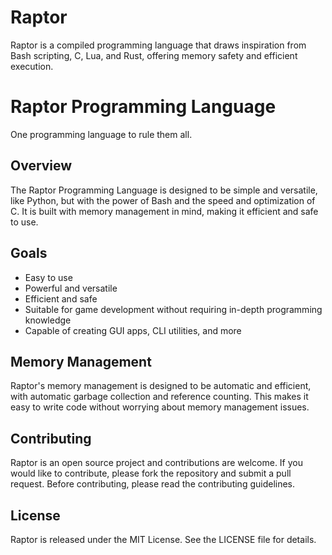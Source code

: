 # Raptor
Raptor is a compiled programming language that draws inspiration from Bash scripting, C, Lua, and Rust, offering memory safety and efficient execution.

  <body>
    <h1>Raptor Programming Language</h1>
    <p>One programming language to rule them all.</p>
    <h2>Overview</h2>
    <p>The Raptor Programming Language is designed to be simple and versatile, like Python, but with the power of Bash and the speed and optimization of C. It is built with memory management in mind, making it efficient and safe to use.</p>
    <h2>Goals</h2>
    <ul>
      <li>Easy to use</li>
      <li>Powerful and versatile</li>
      <li>Efficient and safe</li>
      <li>Suitable for game development without requiring in-depth programming knowledge</li>
      <li>Capable of creating GUI apps, CLI utilities, and more</li>
    </ul>
    <h2>Memory Management</h2>
    <p>Raptor's memory management is designed to be automatic and efficient, with automatic garbage collection and reference counting. This makes it easy to write code without worrying about memory management issues.</p>
    <h2>Contributing</h2>
    <p>Raptor is an open source project and contributions are welcome. If you would like to contribute, please fork the repository and submit a pull request. Before contributing, please read the contributing guidelines.</p>
    <h2>License</h2>
    <p>Raptor is released under the MIT License. See the LICENSE file for details.</p>
  </body>
